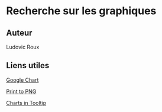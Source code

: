 # Recherche sur les graphiques

## Auteur
Ludovic Roux

## Liens utiles

[Google Chart](https://developers.google.com/chart "Documentation Google Chart")

[Print to PNG](https://developers.google.com/chart/interactive/docs/printing "Imprimer en png le graphique")

[Charts in Tooltip](https://developers.google.com/chart/interactive/docs/customizing_tooltip_content#placing-charts-in-tooltips "Graphiques dans les infobulles")